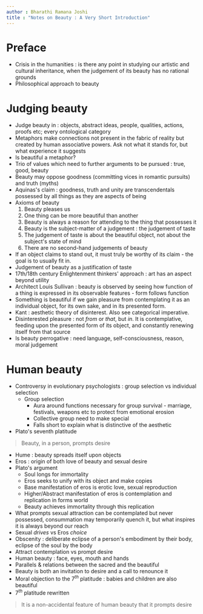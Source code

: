 ```yaml
---
author : Bharathi Ramana Joshi
title : "Notes on Beauty : A Very Short Introduction"
---
```


# Preface

- Crisis in the humanities : is there any point in studying our artistic and
    cultural inheritance, when the judgement of its beauty has no rational
    grounds
- Philosophical approach to beauty

# Judging beauty

- Judge beauty in : objects, abstract ideas, people, qualities, actions, proofs
  etc; every ontological category
- Metaphors make connections not present in the fabric of reality but created by
    human associative powers. Ask not what it stands for, but what experience it
    suggests
- Is beautiful a metaphor?
- Trio of values which need to further arguments to be pursued : true, good,
    beauty
- Beauty may oppose goodness (committing vices in romantic pursuits) and truth (myths)
- Aquinas's claim : goodness, truth and unity are transcendentals possessed by
    all things as they are aspects of being
- Axioms of beauty
    1. Beauty pleases us
    2. One thing can be more beautiful than another
    3. Beauty is always a reason for attending to the thing that possesses it
    4. Beauty is the subject-matter of a judgement : the judgement of taste
    5. The judgement of taste is about the beautiful object, not about the
       subject's state of mind
    6. There are no second-hand judgements of beauty
- If an object claims to stand out, it must truly be worthy of its claim - the
    goal is to usually fit in.
- Judgement of beauty as a justification of taste
- 17th/18th century Enlightenment thinkers' approach : art has an aspect beyond
    utility
- Architect Louis Sullivan : beauty is observed by seeing how function of a
    thing is expressed in its observable features - form follows function
- Something is beautiful if we gain pleasure from contemplating it as an
    individual object, for its own sake, and in its presented form.
- Kant : aesthetic theory of disinterest. Also see categorical imperative.
- Disinterested pleasure : not *from* or *that*, but *in*. It is contemplative,
    feeding upon the presented form of its object, and constantly renewing
    itself from that source
- Is beauty perrogative : need language, self-consciousness, reason, moral
    judgement

# Human beauty

- Controversy in evolutionary psychologists : group selection vs individual
    selection
    * Group selection
      + Aura around functions necessary for group survival - marriage,
        festivals, weapons etc to protect from emotional erosion
      + Collective group need to make special
      + Falls short to explain what is distinctive of the aesthetic
- Plato's seventh platitude

> Beauty, in a person, prompts desire

- Hume : beauty spreads itself upon objects
- Eros : origin of both love of beauty and sexual desire
- Plato's argument
    + Soul longs for immortality
    + Eros seeks to unify with its object and make copies
    + Base manifestation of eros is erotic love, sexual reproduction
    + Higher/Abstract manifestation of eros is contemplation and replication in
      forms world
    + Beauty achieves immortality through this replication
- What prompts sexual attraction can be contemplated but never possessed,
    consummation may temporarily quench it, but what inspires it is always
    beyond our reach
- Sexual *drives* vs Eros *choice*
- Obscenity : deliberate eclipse of a person's embodiment by their body, eclipse
    of the soul by the body
- Attract contemplation vs prompt desire
- Human beauty : face, eyes, mouth and hands
- Parallels & relations between the sacred and the beautiful
- Beauty is both an invitation to desire and a call to renounce it
- Moral objection to the $7^{th}$ platitude : babies and children are also
    beautiful
- $7^{th}$ platitude rewritten

> It is a non-accidental feature of human beauty that it prompts desire
